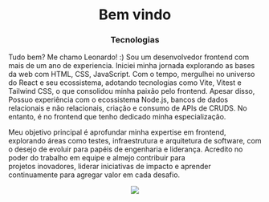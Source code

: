 <h1 align="center">Bem vindo</h1>
<h3 align="center">Tecnologias</h3>

<p align="center">
<div>
  <p>
  Tudo bem? Me chamo Leonardo! :)
  Sou um desenvolvedor frontend com mais de um ano de experiencia. Iniciei minha jornada explorando as bases da web com HTML, CSS, JavaScript. Com o tempo, mergulhei no universo do React e seu ecossistema, adotando tecnologias como Vite, Vitest e Tailwind CSS, o que   
  consolidou minha paixão pelo frontend.
  Apesar disso, Possuo experiência com o ecossistema Node.js, bancos de dados relacionais e não relacionais, criação e consumo de APIs de CRUDS. No entanto, é no frontend que tenho dedicado minha especialização.

  Meu objetivo principal é aprofundar minha expertise em frontend, explorando áreas como testes, infraestrutura e arquitetura de software, com o desejo de evoluir para papéis de engenharia e liderança. Acredito no poder do trabalho em equipe e almejo contribuir para     
  projetos inovadores, liderar iniciativas de impacto e aprender continuamente para agregar valor em cada desafio.
</p>

<p align="center">
  <div align="center">
    <img src="https://skillicons.dev/icons?i=react,js,ts,tailwind,html,css,mongodb,postgres,nodejs,windows,linux&perline=15" />
  </a>
</p>

